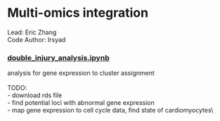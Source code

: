 # Multi-omics integration
Lead: Eric Zhang\
Code Author: Irsyad

### [double_injury_analysis.ipynb]
analysis for gene expression to cluster assignment
\
\
TODO: \
    - download rds file\
    - find potential loci with abnormal gene expression\
    - map gene expression to cell cycle data, find state of cardiomyocytes\

   [double_injury_analysis.ipynb]: /double_injury_analysis.ipynb
